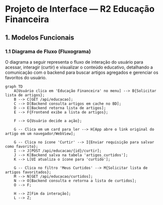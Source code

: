 # Projeto de Interface — R2 Educação Financeira

## 1. Modelos Funcionais

### 1.1 Diagrama de Fluxo (Fluxograma)

O diagrama a seguir representa o fluxo de interação do usuário para acessar, interagir (curtir) e visualizar o conteúdo educativo, detalhando a comunicação com o backend para buscar artigos agregados e gerenciar os favoritos do usuário.

```mermaid
graph TD
    A[Usuário clica em 'Educação Financeira' no menu] --> B{Solicitar lista de artigos};
    B --> C[GET /api/educacao];
    C --> D[Backend consulta artigos em cache no BD];
    D --> E[Backend retorna lista de artigos];
    E --> F{Frontend exibe a lista de artigos};

    F --> G{Usuário decide a ação};
    
    G -- Clica em um card para ler --> H[App abre o link original do artigo em um navegador/WebView];
    
    G -- Clica no ícone 'Curtir' --> I{Enviar requisição para salvar como favorito};
    I --> J[POST /api/educacao/{id}/curtir];
    J --> K[Backend salva na tabela 'artigos_curtidos'];
    K --> L[UI atualiza o ícone para 'curtido'];

    G -- Clica no filtro 'Meus Curtidos' --> M{Solicitar lista de artigos favoritados};
    M --> N[GET /api/educacao/curtidos];
    N --> O[Backend consulta e retorna a lista de curtidos];
    O --> F;

    H --> Z[Fim da interação];
    L --> Z;